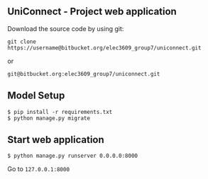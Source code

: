 ## UniConnect - Project web application


Download the source code by using git:

```
git clone https://username@bitbucket.org/elec3609_group7/uniconnect.git
```
or

```
git@bitbucket.org:elec3609_group7/uniconnect.git
```

## Model Setup

```
$ pip install -r requirements.txt
$ python manage.py migrate
```

## Start web application

```
$ python manage.py runserver 0.0.0.0:8000
```

Go to `127.0.0.1:8000`


